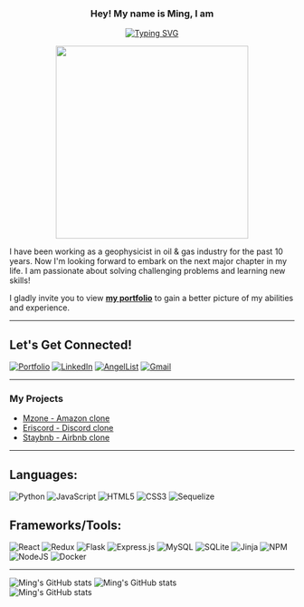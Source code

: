 <h3 align="center">
  Hey! My name is Ming, I am 
</h3>

<p align="center">
<a href="https://git.io/typing-svg"><img src="https://readme-typing-svg.demolab.com?font=Roboto+Slab&pause=800&size=25&color=FCE4A8&center=true&vCenter=true&width=435&lines=Software+Engineer+and+Geophysicist" alt="Typing SVG" /></a>
<p>
 
<div align='center'>
 <image src="https://github.com/EffieML/EffieML/blob/main/ming-pic1.gif" width="340" height="auto" >
</div>

<p>
    I have been working as a geophysicist in oil & gas industry for the past 10 years. Now I'm looking forward to embark on the next major chapter in my life. I am passionate about solving challenging problems and learning new skills! 
<p>
<p> I gladly invite you to view <a href='https://effieml.github.io/'><b>my portfolio</b></a> to gain a better picture of my abilities and experience.<p>

-------
## Let's Get Connected!
  <a href="https://effieml.github.io/" target="_blank">![Portfolio](https://img.shields.io/badge/Portfolio-blue?style=for-the-badge&logo=data:image/png;base64,iVBORw0KGg...&color=D14836)</a>
<a href="https://www.linkedin.com/in/effie-liu-b57372261/" target="_blank">![LinkedIn](https://img.shields.io/badge/linkedin-%230077B5.svg?style=for-the-badge&logo=linkedin&logoColor=white)</a>
<a href="https://angel.co/u/ming-liu-19/" target="_blank">![AngelList](https://img.shields.io/badge/AngelList-%23D4D4D4.svg?style=for-the-badge&logo=AngelList&logoColor=black)</a>
<a href="mailto:ming.liu0425@gmail.com" target="_blank">![Gmail](https://img.shields.io/badge/Gmail-D14836?style=for-the-badge&logo=gmail&logoColor=white)</a>

-------
  
### My Projects
* [Mzone - Amazon clone](https://aa-mzone.onrender.com/)
* [Eriscord - Discord clone](https://eriscord-aa.onrender.com/) 
* [Staybnb - Airbnb clone](https://airbnb-ming.herokuapp.com/)

-------
     
## Languages:
![Python](https://img.shields.io/badge/python-3670A0?style=for-the-badge&logo=python&logoColor=ffdd54)
![JavaScript](https://img.shields.io/badge/javascript-%23323330.svg?style=for-the-badge&logo=javascript&logoColor=%23F7DF1E)
![HTML5](https://img.shields.io/badge/html5-%23E34F26.svg?style=for-the-badge&logo=html5&logoColor=white)
![CSS3](https://img.shields.io/badge/css3-%231572B6.svg?style=for-the-badge&logo=css3&logoColor=white)
![Sequelize](https://img.shields.io/badge/Sequelize-52B0E7?style=for-the-badge&logo=Sequelize&logoColor=white)
  
## Frameworks/Tools:
![React](https://img.shields.io/badge/react-%2320232a.svg?style=for-the-badge&logo=react&logoColor=%2361DAFB)
![Redux](https://img.shields.io/badge/redux-%23593d88.svg?style=for-the-badge&logo=redux&logoColor=white)
![Flask](https://img.shields.io/badge/flask-%23000.svg?style=for-the-badge&logo=flask&logoColor=white)
![Express.js](https://img.shields.io/badge/express.js-%23404d59.svg?style=for-the-badge&logo=express&logoColor=%2361DAFB)
![MySQL](https://img.shields.io/badge/mysql-%2300f.svg?style=for-the-badge&logo=mysql&logoColor=white)
![SQLite](https://img.shields.io/badge/sqlite-%2307405e.svg?style=for-the-badge&logo=sqlite&logoColor=white)
![Jinja](https://img.shields.io/badge/jinja-white.svg?style=for-the-badge&logo=jinja&logoColor=black)
![NPM](https://img.shields.io/badge/NPM-%23000000.svg?style=for-the-badge&logo=npm&logoColor=white)
![NodeJS](https://img.shields.io/badge/node.js-6DA55F?style=for-the-badge&logo=node.js&logoColor=white)
![Docker](https://img.shields.io/badge/docker-%230db7ed.svg?style=for-the-badge&logo=docker&logoColor=white)

------- 
 
![Ming's GitHub stats](https://github-readme-stats.vercel.app/api/top-langs/?username=EffieML&theme=omni&custom_title=Languages&langs_count=4)
![Ming's GitHub stats](https://github-readme-stats.vercel.app/api?username=EffieML&count_private=true&theme=omni&custom_title=Stats&hide=contribs&line_height=40)
</br>
![Ming's GitHub stats](https://github-readme-streak-stats.herokuapp.com/?user=EffieML&theme=omni&hide_border=false)<br/>


<!--
**EffieML/EffieML** is a ✨ _special_ ✨ repository because its `README.md` (this file) appears on your GitHub profile.

Here are some ideas to get you started:

- 🔭 I’m currently working on ...
- 🌱 I’m currently learning ...
- 👯 I’m looking to collaborate on ...
- 🤔 I’m looking for help with ...
- 💬 Ask me about ...
- 📫 How to reach me: ...
- 😄 Pronouns: ...
- ⚡ Fun fact: ...
-->

